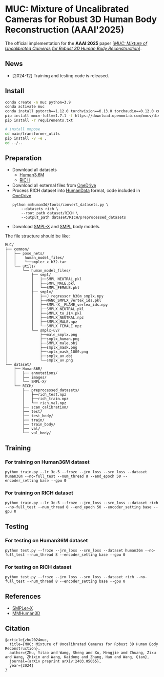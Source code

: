 # MUC: Mixture of Uncalibrated Cameras for Robust 3D Human Body Reconstruction (AAAI'2025)

The official implementation for the **AAAI 2025** paper \[[_MUC: Mixture of Uncalibrated Cameras for Robust 3D Human Body Reconstruction_](https://arxiv.org/pdf/2403.05055)\].

## News
- [2024-12] Training and testing code is released.

## Install
```bash
conda create -n muc python=3.9
conda activate muc
conda install pytorch==1.12.0 torchvision==0.13.0 torchaudio==0.12.0 cudatoolkit=11.3 -c pytorch -y
pip install mmcv-full==1.7.1 -f https://download.openmmlab.com/mmcv/dist/cu113/torch1.12.0/index.html
pip install -r requirements.txt

# install mmpose
cd main/transformer_utils
pip install -v -e .
cd ../..
```

## Preparation 
- Download all datasets          
  - [Human3.6M](http://vision.imar.ro/human3.6m/description.php)
  - [RICH](https://rich.is.tue.mpg.de/index.html)
- Download all external files from [OneDrive](https://1drv.ms/f/c/268d0615b5c36c55/EjLlyRa_RyRAt5m5ovluHXwBkx7pkbkMajLAytGql6MIxQ)
- Process RICH dataset into [HumanData](https://github.com/open-mmlab/mmhuman3d/blob/main/docs/human_data.md) format, code included in [OneDrive](https://1drv.ms/f/c/268d0615b5c36c55/EjLlyRa_RyRAt5m5ovluHXwBkx7pkbkMajLAytGql6MIxQ)
    ```
    python mmhuman3d/tools/convert_datasets.py \
        --datasets rich \
        --root_path dataset/RICH \
        --output_path dataset/RICH/preprocessed_datasets
    ```
- Download [SMPL-X](https://smpl-x.is.tue.mpg.de/) and [SMPL](https://smpl.is.tue.mpg.de/) body models.

The file structure should be like:
```
MUC/
├── common/
│   ├── pose_nets/
│   │    human_model_files/
│   │    └──smpler_x_b32.tar 
│   └── utils/
│       └── human_model_files/
│           ├── smpl/
│           │   ├──SMPL_NEUTRAL.pkl
│           │   ├──SMPL_MALE.pkl
│           │   └──SMPL_FEMALE.pkl
│           ├── smplx/
│           │   ├──J_regressor_h36m_smplx.npy
│           │   ├──MANO_SMPLX_vertex_ids.pkl
│           │   ├──SMPL-X__FLAME_vertex_ids.npy
│           │   ├──SMPLX_NEUTRAL.pkl
│           │   ├──SMPLX_to_J14.pkl
│           │   ├──SMPLX_NEUTRAL.npz
│           │   ├──SMPLX_MALE.npz
│           │   └──SMPLX_FEMALE.npz
│           └── smplx-uv/
│               ├──male_smplx.png
│               ├──smplx_human.png
│               ├──SMPLX_male.obj
│               ├──smplx_mask.png
│               ├──smplx_mask_1000.png
│               ├──smplx_uv.obj
│               └──smplx_uv.png
└── dataset/          
    ├── Human36M/
    │   ├── annotations/
    │   ├── images/
    │   └── SMPL-X/
    └── RICH/
        ├── preprocessed_datasets/
        │   ├──rich_test.npz
        │   ├──rich_train.npz
        │   └── rich_val.npz
        ├── scan_calibration/
        ├── test/
        ├── test_body/
        ├── train/
        ├── train_body/
        ├── val/
        └── val_body/
```

## Training
### For training on Human36M dataset
```
python train.py --lr 3e-5 --froze --jrn_loss --srn_loss --dataset human36m --no-full_test --num_thread 8 --end_epoch 50 --encoder_setting base --gpu 0
```
### For training on RICH dataset
```
python train.py --lr 3e-5 --froze --jrn_loss --srn_loss --dataset rich --no-full_test --num_thread 8 --end_epoch 50 --encoder_setting base --gpu 0
```

## Testing
### For testing on Human36M dataset
```
python test.py --froze --jrn_loss --srn_loss --dataset human36m --no-full_test --num_thread 8 --encoder_setting base --gpu 0
```
### For testing on RICH dataset
```
python test.py --froze --jrn_loss --srn_loss --dataset rich --no-full_test --num_thread 8 --encoder_setting base --gpu 0
```

## References
- [SMPLer-X](https://github.com/caizhongang/SMPLer-X)
- [MMHuman3D](https://github.com/open-mmlab/mmhuman3d)

## Citation
```text
@article{zhu2024muc,
  title={MUC: Mixture of Uncalibrated Cameras for Robust 3D Human Body Reconstruction},
  author={Zhu, Yitao and Wang, Sheng and Xu, Mengjie and Zhuang, Zixu and Wang, Zhixin and Wang, Kaidong and Zhang, Han and Wang, Qian},
  journal={arXiv preprint arXiv:2403.05055},
  year={2024}
}
```
